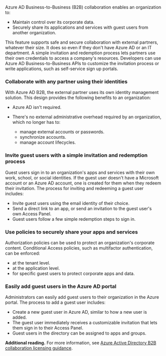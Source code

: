 Azure AD Business-to-Business (B2B) collaboration enables an organization to:

 -  Maintain control over its corporate data.
 -  Securely share its applications and services with guest users from another organization.

This feature supports safe and secure collaboration with external partners, whatever their size. It does so even if they don't have Azure AD or an IT department. A simple invitation and redemption process lets partners use their own credentials to access a company's resources. Developers can use Azure AD Business-to-Business APIs to customize the invitation process or write applications, such as self-service sign up portals.

### Collaborate with any partner using their identities

With Azure AD B2B, the external partner uses its own identity management solution. This design provides the following benefits to an organization:

 -  Azure AD isn't required.
 -  There's no external administrative overhead required by an organization, which no longer has to:
    
     -  manage external accounts or passwords.
     -  synchronize accounts.
     -  manage account lifecycles.

### Invite guest users with a simple invitation and redemption process

Guest users sign in to an organization's apps and services with their own work, school, or social identities. If the guest user doesn't have a Microsoft account or an Azure AD account, one is created for them when they redeem their invitation. The process for inviting and redeeming a guest user includes:

 -  Invite guest users using the email identity of their choice.
 -  Send a direct link to an app, or send an invitation to the guest user's own Access Panel.
 -  Guest users follow a few simple redemption steps to sign in.

### Use policies to securely share your apps and services

Authorization policies can be used to protect an organization's corporate content. Conditional Access policies, such as multifactor authentication, can be enforced:

 -  at the tenant level.
 -  at the application level.
 -  for specific guest users to protect corporate apps and data.

### Easily add guest users in the Azure AD portal

Administrators can easily add guest users to their organization in the Azure portal. The process to add a guest user includes:

 -  Create a new guest user in Azure AD, similar to how a new user is added.
 -  The guest user immediately receives a customizable invitation that lets them sign in to their Access Panel.
 -  Guest users in the directory can be assigned to apps and groups.

**Additional reading.** For more information, see [Azure Active Directory B2B collaboration licensing guidance](/azure/active-directory/b2b/licensing-guidance?azure-portal=true).
